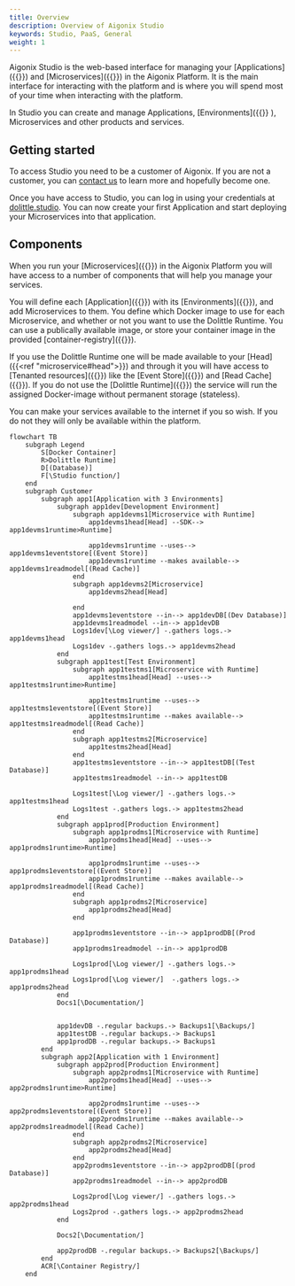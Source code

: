 ```yaml
---
title: Overview
description: Overview of Aigonix Studio
keywords: Studio, PaaS, General
weight: 1
---
```


Aigonix Studio is the web-based interface for managing your [Applications]({{<ref application>}}) and [Microservices]({{<ref microservice>}}) in the Aigonix Platform. It is the main interface for interacting with the platform and is where you will spend most of your time when interacting with the platform.

In Studio you can create and manage Applications, [Environments]({{<ref environment>}} ), Microservices and other products and services.

## Getting started

To access Studio you need to be a customer of Aigonix. If you are not a customer, you can [contact us](https://aigonix.com/contact) to learn more and hopefully become one.

Once you have access to Studio, you can log in using your credentials at [dolittle.studio](https://dolittle.studio). You can now create your first Application and start deploying your Microservices into that application.

## Components

When you run your [Microservices]({{<ref microservice>}}) in the Aigonix Platform you will have access to a number of components that will help you manage your services.

You will define each [Application]({{<ref application>}}) with its [Environments]({{<ref environment>}}), and add Microservices to them. You define which Docker image to use for each Microservice, and whether or not you want to use the Dolittle Runtime. You can use a publically available image, or store your container image in the provided [container-registry]({{<ref container_registry>}}).

If you use the Dolittle Runtime one will be made available to your [Head]({{<ref "microservice#head">}}) and through it you will have access to [Tenanted resources]({{<ref tenants>}}) like the [Event Store]({{<ref event_store>}}) and [Read Cache]({{<ref read_cache>}}). If you do not use the [Dolittle Runtime]({{<ref runtime>}}) the service will run the assigned Docker-image without permanent storage (stateless).

You can make your services available to the internet if you so wish. If you do not they will only be available within the platform.

```mermaid
flowchart TB
    subgraph Legend
        S[Docker Container]
        R>Dolittle Runtime]
        D[(Database)]
        F[\Studio function/]
    end
    subgraph Customer
        subgraph app1[Application with 3 Environments]
            subgraph app1dev[Development Environment]
                subgraph app1devms1[Microservice with Runtime]
                    app1devms1head[Head] --SDK--> app1devms1runtime>Runtime]

                    app1devms1runtime --uses--> app1devms1eventstore[(Event Store)]
                    app1devms1runtime --makes available--> app1devms1readmodel[(Read Cache)]
                end
                subgraph app1devms2[Microservice]
                    app1devms2head[Head]

                end
                app1devms1eventstore --in--> app1devDB[(Dev Database)]
                app1devms1readmodel --in--> app1devDB
                Logs1dev[\Log viewer/] -.gathers logs.-> app1devms1head
                Logs1dev -.gathers logs.-> app1devms2head
            end
            subgraph app1test[Test Environment]
                subgraph app1testms1[Microservice with Runtime]
                    app1testms1head[Head] --uses--> app1testms1runtime>Runtime]

                    app1testms1runtime --uses--> app1testms1eventstore[(Event Store)]
                    app1testms1runtime --makes available--> app1testms1readmodel[(Read Cache)]
                end
                subgraph app1testms2[Microservice]
                    app1testms2head[Head]
                end
                app1testms1eventstore --in--> app1testDB[(Test Database)]
                app1testms1readmodel --in--> app1testDB

                Logs1test[\Log viewer/] -.gathers logs.-> app1testms1head
                Logs1test -.gathers logs.-> app1testms2head
            end
            subgraph app1prod[Production Environment]
                subgraph app1prodms1[Microservice with Runtime]
                    app1prodms1head[Head] --uses-->  app1prodms1runtime>Runtime]

                    app1prodms1runtime --uses--> app1prodms1eventstore[(Event Store)]
                    app1prodms1runtime --makes available--> app1prodms1readmodel[(Read Cache)]
                end
                subgraph app1prodms2[Microservice]
                    app1prodms2head[Head]
                end

                app1prodms1eventstore --in--> app1prodDB[(Prod Database)]
                app1prodms1readmodel --in--> app1prodDB

                Logs1prod[\Log viewer/] -.gathers logs.-> app1prodms1head
                Logs1prod[\Log viewer/]  -.gathers logs.-> app1prodms2head
            end
            Docs1[\Documentation/]


            app1devDB -.regular backups.-> Backups1[\Backups/]
            app1testDB -.regular backups.-> Backups1
            app1prodDB -.regular backups.-> Backups1
        end
        subgraph app2[Application with 1 Environment]
            subgraph app2prod[Production Environment]
                subgraph app2prodms1[Microservice with Runtime]
                    app2prodms1head[Head] --uses--> app2prodms1runtime>Runtime]

                    app2prodms1runtime --uses--> app2prodms1eventstore[(Event Store)]
                    app2prodms1runtime --makes available--> app2prodms1readmodel[(Read Cache)]
                end
                subgraph app2prodms2[Microservice]
                    app2prodms2head[Head]
                end
                app2prodms1eventstore --in--> app2prodDB[(prod Database)]
                app2prodms1readmodel --in--> app2prodDB

                Logs2prod[\Log viewer/] -.gathers logs.-> app2prodms1head
                Logs2prod -.gathers logs.-> app2prodms2head
            end

            Docs2[\Documentation/]

            app2prodDB -.regular backups.-> Backups2[\Backups/]
        end
        ACR[\Container Registry/]
    end
```